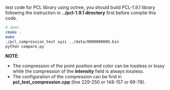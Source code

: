 test code for PCL library using octree, you should build PCL-1.9.1 library following the instruction in **../pcl-1.9.1 directory** first before complie this code.

```bash
# demo
cmake .
make
./pcl_compression_test xyzi ../data/0000000000.bin
python compare.py
```

**NOTE**: 

* The compression of the point position and color can be lossless or lossy while the compression of the **intensity** field is always lossless.
* The configuration of the compression can be find in **pcl_test_compression.cpp** (line 229-250 or 148-157 or 69-78).